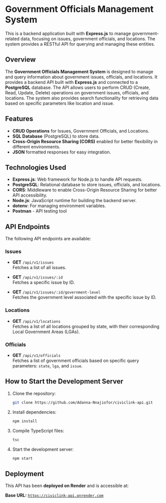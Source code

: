 # Government Officials Management System

This is a backend application built with **Express.js** to manage government-related data, focusing on issues, government officials, and locations. The system provides a RESTful API for querying and managing these entities.

## Overview

The **Government Officials Management System** is designed to manage and query information about government issues, officials, and locations. It provides a backend API built with **Express.js** and connected to a **PostgreSQL** database. The API allows users to perform CRUD (Create, Read, Update, Delete) operations on government issues, officials, and locations. The system also provides search functionality for retrieving data based on specific parameters like location and issue.

## Features

- **CRUD Operations** for Issues, Government Officials, and Locations.
- **SQL Database** (PostgreSQL) to store data.
- **Cross-Origin Resource Sharing (CORS)** enabled for better flexibility in different environments.
- **JSON** formatted responses for easy integration.

## Technologies Used

- **Express.js**: Web framework for Node.js to handle API requests.
- **PostgreSQL**: Relational database to store issues, officials, and locations.
- **CORS**: Middleware to enable Cross-Origin Resource Sharing for better API accessibility.
- **Node.js**: JavaScript runtime for building the backend server.
- **dotenv**: For managing environment variables.
- **Postman** - API testing tool

## API Endpoints

The following API endpoints are available:

### Issues

- **GET** `/api/v1/issues`  
  Fetches a list of all issues.

- **GET** `/api/v1/issues/:id`  
  Fetches a specific issue by ID.

- **GET** `/api/v1/issues/:id/government-level`  
  Fetches the government level associated with the specific issue by ID.

### Locations

- **GET** `/api/v1/locations`  
  Fetches a list of all locations grouped by state, with their corresponding Local Government Areas (LGAs).

### Officials

- **GET** `/api/v1/officials`  
  Fetches a list of government officials based on specific query parameters: `state`, `lga`, and `issue`.

## How to Start the Development Server

1. Clone the repository:
   ```sh
   git clone https://github.com/Adanna-Nnajiofor/civiclink-api.git
   ```
2. Install dependencies:
   ```sh
   npm install
   ```
3. Compile TypeScript files:
   ```sh
   tsc
   ```
4. Start the development server:
   ```sh
   npm start
   ```

## Deployment

This API has been **deployed on Render** and is accessible at:

**Base URL:** [`https://civiclink-api.onrender.com`](https://civiclink-api.onrender.com)
